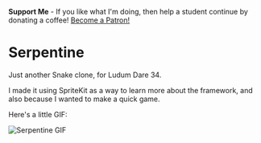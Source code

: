 **Support Me** - If you like what I'm doing, then help a student continue by donating a coffee! <a href="https://www.patreon.com/bePatron?u=5214284" data-patreon-widget-type="become-patron-button">Become a Patron!</a><script async src="https://cdn6.patreon.com/becomePatronButton.bundle.js"></script>

# Serpentine

Just another Snake clone, for Ludum Dare 34.

I made it using SpriteKit as a way to learn more about the framework, and also because I wanted to make a quick game.

Here's a little GIF:

![Serpentine GIF](https://img.itch.io/aW1hZ2UvNDY5NjYvMjA2MzE5LmdpZg==/347x500/BcKoPm.gif)
